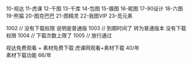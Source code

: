 10-视达
11-虎课
12-千图
13-千库
14-包图
15-摄图
16-昵图
17-90设计
18-六图
19-熊猫
20-图克巴巴
21-图精灵
22-我图VIP
23-觅元素


1002 // 没有下载权限  说明是普通版
1003 // 到期时间了  转为普通版本  没有下载权限
1004 // 下载次数上限了
1005 // 放行通过


视达免费观看 + 素材免费下载
虎课网观看+素材下载  40/年   
素材下载功能 66/年